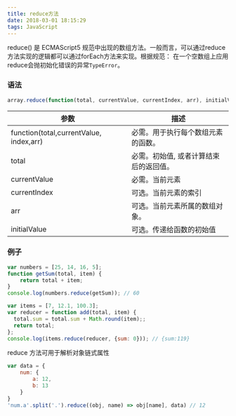 ```yaml
---
title: reduce方法
date: 2018-03-01 18:15:29
tags: JavaScript
---
```

reduce() 是 ECMAScript5 规范中出现的数组方法。一般而言，可以通过reduce方法实现的逻辑都可以通过forEach方法来实现。根据规范： 在一个空数组上应用reduce会抛初始化错误的异常`TypeError`。

### 语法
```js
array.reduce(function(total, currentValue, currentIndex, arr), initialValue)
```
参数 | 描述
--- | ---
function(total,currentValue, index,arr) | 必需。用于执行每个数组元素的函数。
total | 必需。初始值, 或者计算结束后的返回值。
currentValue |  必需。当前元素
currentIndex | 可选。当前元素的索引
arr | 可选。当前元素所属的数组对象。
initialValue | 可选。传递给函数的初始值

### 例子
```js
var numbers = [25, 14, 16, 5];
function getSum(total, item) {
    return total + item;
}
console.log(numbers.reduce(getSum)); // 60
```
```js
var items = [7, 12.1, 100.3];
var reducer = function add(total, item) {
  total.sum = total.sum + Math.round(item);;
  return total;
};
console.log(items.reduce(reducer, {sum: 0})); // {sum:119}
```
reduce 方法可用于解析对象链式属性
```js
var data = {
	num: {
		a: 12,
		b: 13
	}
}
'num.a'.split('.').reduce((obj, name) => obj[name], data) // 12
```
